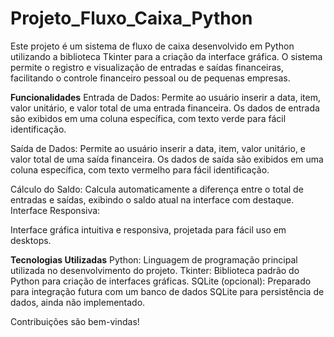 # Projeto_Fluxo_Caixa_Python

Este projeto é um sistema de fluxo de caixa desenvolvido em Python utilizando a biblioteca Tkinter para a criação da interface gráfica. O sistema permite o registro e visualização de entradas e saídas financeiras, facilitando o controle financeiro pessoal ou de pequenas empresas.

**Funcionalidades**
Entrada de Dados:
Permite ao usuário inserir a data, item, valor unitário, e valor total de uma entrada financeira.
Os dados de entrada são exibidos em uma coluna específica, com texto verde para fácil identificação.

Saída de Dados:
Permite ao usuário inserir a data, item, valor unitário, e valor total de uma saída financeira.
Os dados de saída são exibidos em uma coluna específica, com texto vermelho para fácil identificação.

Cálculo do Saldo:
Calcula automaticamente a diferença entre o total de entradas e saídas, exibindo o saldo atual na interface com destaque.
Interface Responsiva:

Interface gráfica intuitiva e responsiva, projetada para fácil uso em desktops.

**Tecnologias Utilizadas**
Python: Linguagem de programação principal utilizada no desenvolvimento do projeto.
Tkinter: Biblioteca padrão do Python para criação de interfaces gráficas.
SQLite (opcional): Preparado para integração futura com um banco de dados SQLite para persistência de dados, ainda não implementado.

Contribuições são bem-vindas!
